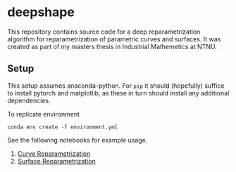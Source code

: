 # deepshape
This repository contains source code for a deep reparametrization algorithm for reparametrization of parametric curves and surfaces. It was created as part of my masters thesis in Industrial Mathemetics at NTNU.

## Setup
This setup assumes anaconda-python. For `pip` it should (hopefully) suffice to install pytorch and matplotlib, as these in turn should install any additional dependencies.

To replicate environment
```
conda env create -f environment.yml
```

See the following notebooks for example usage.
1. [Curve Reparametrization](example-notebooks/curves-reparametrization.ipynb)
2. [Surface Reparametrization](example-notebooks/surfaces-reparametrization.ipynb)
